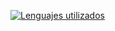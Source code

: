 [![Lenguajes utilizados](https://github-readme-stats.vercel.app/api/top-langs/?username=pgonzalezs1999&layout=compact)](https://github.com/anuraghazra/github-readme-stats)
